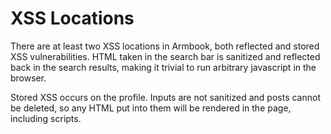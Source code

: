 # XSS Locations

There are at least two XSS locations in Armbook, both reflected and stored XSS vulnerabilities. HTML taken in the search bar is sanitized and reflected back in the search results, making it trivial to run arbitrary javascript in the browser.

Stored XSS occurs on the profile. Inputs are not sanitized and posts cannot be deleted, so any HTML put into them will be rendered in the page, including scripts.